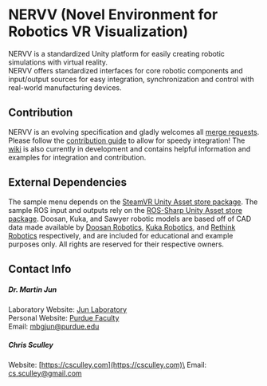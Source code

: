 # NERVV (Novel Environment for Robotics VR Visualization)
NERVV is a standardized Unity platform for easily creating robotic simulations
with virtual reality.\
NERVV offers standardized interfaces for core robotic components and input/output
sources for easy integration, synchronization and control with real-world
manufacturing devices.

## Contribution
NERVV is an evolving specification and gladly welcomes all
[merge requests](https://gitlab.com/csculley/mtconnectvr/merge_requests).
Please follow the
[contribution guide](https://gitlab.com/csculley/nervv/blob/master/CONTRIBUTING.md)
to allow for speedy integration!
The [wiki](https://gitlab.com/csculley/mtconnectvr/wikis/Home)
is also currently in development and contains helpful information and examples
for integration and contribution.

## External Dependencies
The sample menu depends on the
[SteamVR Unity Asset store package](https://assetstore.unity.com/packages/tools/integration/steamvr-plugin-32647).
The sample ROS input and outputs rely on the
[ROS-Sharp Unity Asset store package](https://assetstore.unity.com/packages/tools/physics/ros-107085).
Doosan, Kuka, and Sawyer robotic models are based off of CAD data made available by [Doosan Robotics](https://www.doosan.com),
[Kuka Robotics](https://www.kuka.com), and [Rethink Robotics](https://www.rethinkrobotics.com/)
respectively, and are included for educational and example purposes only.
All rights are reserved for their respective owners.

## Contact Info
##### Dr. Martin Jun
Laboratory Website: [Jun Laboratory](https://web.ics.purdue.edu/~jun25)\
Personal Website: [Purdue Faculty](https://engineering.purdue.edu/ME/People/ptProfile?resource_id=156378)\
Email: [mbgjun@purdue.edu](mailto:mbgjun@purdue.edu)

##### Chris Sculley
Website: [https://csculley.com](https://csculley.com)\
Email: [cs.sculley@gmail.com](mailto:cs.sculley@gmail.com)